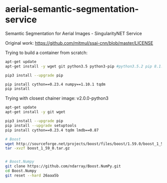 # aerial-semantic-segmentation-service
Semantic Segmentation for Aerial Images - SingularityNET Service


Original work: https://github.com/mitmul/ssai-cnn/blob/master/LICENSE


Trying to build a container from scratch:
```bash
apt-get update
apt-get install -y wget git python3.5 python3-pip #python3.5.2 pip 8.1.1

pip3 install --upgrade pip

pip install cython==0.23.4 numpy==1.10.1 tqdm
pip install 

```




Trying with closest chainer image:  v2.0.0-python3
```bash
apt-get update
apt-get install -y git wget

pip3 install --upgrade pip
pip install --upgrade setuptools
pip install cython==0.23.4 tqdm lmdb==0.87

# Boost 
wget http://sourceforge.net/projects/boost/files/boost/1.59.0/boost_1_59_0.tar.gz
tar -xvzf boost_1_59_0.tar.gz


# Boost.Numpy
git clone https://github.com/ndarray/Boost.NumPy.git
cd Boost.Numpy
git reset --hard 26aaa5b



```

